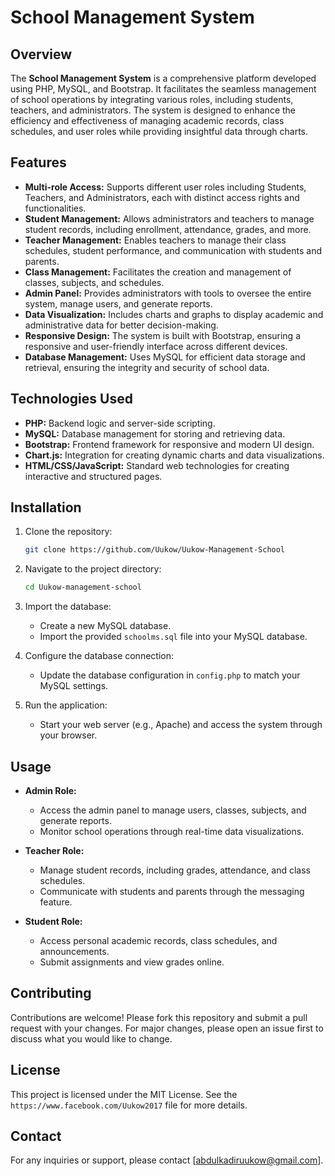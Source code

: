 

# School Management System

## Overview

The **School Management System** is a comprehensive platform developed using PHP, MySQL, and Bootstrap. It facilitates the seamless management of school operations by integrating various roles, including students, teachers, and administrators. The system is designed to enhance the efficiency and effectiveness of managing academic records, class schedules, and user roles while providing insightful data through charts.

## Features

- **Multi-role Access:** Supports different user roles including Students, Teachers, and Administrators, each with distinct access rights and functionalities.
- **Student Management:** Allows administrators and teachers to manage student records, including enrollment, attendance, grades, and more.
- **Teacher Management:** Enables teachers to manage their class schedules, student performance, and communication with students and parents.
- **Class Management:** Facilitates the creation and management of classes, subjects, and schedules.
- **Admin Panel:** Provides administrators with tools to oversee the entire system, manage users, and generate reports.
- **Data Visualization:** Includes charts and graphs to display academic and administrative data for better decision-making.
- **Responsive Design:** The system is built with Bootstrap, ensuring a responsive and user-friendly interface across different devices.
- **Database Management:** Uses MySQL for efficient data storage and retrieval, ensuring the integrity and security of school data.

## Technologies Used

- **PHP:** Backend logic and server-side scripting.
- **MySQL:** Database management for storing and retrieving data.
- **Bootstrap:** Frontend framework for responsive and modern UI design.
- **Chart.js:** Integration for creating dynamic charts and data visualizations.
- **HTML/CSS/JavaScript:** Standard web technologies for creating interactive and structured pages.

## Installation

1. Clone the repository:
   ```bash
   git clone https://github.com/Uukow/Uukow-Management-School
   ```

2. Navigate to the project directory:
   ```bash
   cd Uukow-management-school
   ```

3. Import the database:
   - Create a new MySQL database.
   - Import the provided `schoolms.sql` file into your MySQL database.

4. Configure the database connection:
   - Update the database configuration in `config.php` to match your MySQL settings.

5. Run the application:
   - Start your web server (e.g., Apache) and access the system through your browser.

## Usage

- **Admin Role:**
  - Access the admin panel to manage users, classes, subjects, and generate reports.
  - Monitor school operations through real-time data visualizations.

- **Teacher Role:**
  - Manage student records, including grades, attendance, and class schedules.
  - Communicate with students and parents through the messaging feature.

- **Student Role:**
  - Access personal academic records, class schedules, and announcements.
  - Submit assignments and view grades online.

## Contributing

Contributions are welcome! Please fork this repository and submit a pull request with your changes. For major changes, please open an issue first to discuss what you would like to change.

## License

This project is licensed under the MIT License. See the `https://www.facebook.com/Uukow2017` file for more details.

## Contact

For any inquiries or support, please contact [abdulkadiruukow@gmail.com].

```
